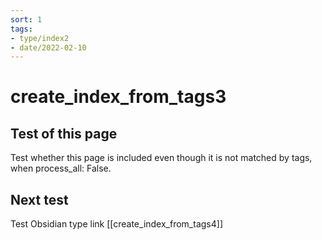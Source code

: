 ```yaml
---
sort: 1
tags:
- type/index2
- date/2022-02-10
---
```


# create_index_from_tags3
## Test of this page
Test whether this page is included even though it is not matched by tags, when process_all: False.

## Next test
Test Obsidian type link [[create_index_from_tags4]]
